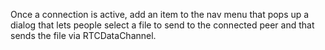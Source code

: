 Once a connection is active,
add an item to the nav menu
that pops up a dialog
that lets people select a file to send
to the connected peer
and that sends the file via RTCDataChannel.
